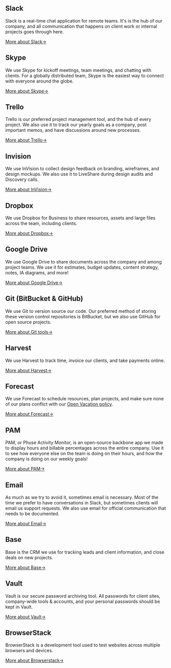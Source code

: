 
## Slack <span class="icon-slack complex-icon tool-icon"></span>

Slack is a real-time chat application for remote teams. It's is the hub of our company, and all communication that happens on client work or internal projects goes through here.

[More about Slack&#8594;](/Tools_&_Apps/Slack)

## Skype <span class="icon-skype tool-icon"></span>
We use Skype for kickoff meetings, team meetings, and chatting with clients. For a globally distributed team, Skype is the easiest way to connect with everyone around the globe.

[More about Skype&#8594;](/Tools_&_Apps/Skype)

## Trello <span class="icon-trello tool-icon"></span>
Trello is our preferred project management tool, and the hub of every  project. We also use it to track our yearly goals as a company, post important memos, and have discussions around new processes.

[More about Trello&#8594;](/Tools_&_Apps/Trello)

## Invision <span class="icon-invision tool-icon"></span>
We use InVision to collect design feedback on branding, wireframes, and design mockups. We also use it to LiveShare during design audits and Discovery calls.

[More about InVision&#8594;](/Tools_&_Apps/InVision)

## Dropbox <span class="icon-dropbox tool-icon"></span>
We use Dropbox for Business to share resources, assets and large files across the team, including clients.

[More about Dropbox&#8594;](/Tools_&_Apps/Dropbox)

## Google Drive <span class="icon-google-drive complex-icon tool-icon"></span>
We use Google Drive to share documents across the company and among project teams. We use it for estimates, budget updates, content strategy, notes, IA diagrams, and more!

[More about Google Drive&#8594;](/Tools_&_Apps/Google_Drive)

## Git (BitBucket & GitHub) <span class="icon-git tool-icon"></span>
We use Git to version source our code. Our preferred method of storing these version control repositories is BitBucket, but we also use GitHub for open source projects.

[More about Git tools&#8594;](/Tools_&_Apps/Git)

## Harvest <span class="icon-harvest tool-icon"></span>
We use Harvest to track time, invoice our clients, and take payments online.

[More about Harvest&#8594;](/Tools_&_Apps/Harvest)

## Forecast
We use Forecast to schedule resources, plan projects, and make sure none of our plans conflict with our [Open Vacation policy](/The_Basics/Time_Off).

[More about Forecast&#8594;](/Tools_&_Apps/Forecast)

## PAM
PAM, or Phuse Activity Monitor, is an open-source backbone app we made to display hours and billable percentages across the entire company. Use it to see how everyone else on the team is doing on their hours, and how the company is doing on our weekly goals!

[More about PAM&#8594;](/Tools_&_Apps/PAM)

## Email
As much as we try to avoid it, sometimes email is necessary. Most of the time we prefer to have conversations in Slack, but sometimes clients will email us support requests. We also use email for official communication that needs to be documented.

[More about Email&#8594;](/Tools_&_Apps/Email)

## Base
Base is the CRM we use for tracking leads and client information, and close deals on new projects.

[More about Base&#8594;](/Tools_&_Apps/Base)

## Vault
Vault is our secure password archiving tool. All passwords for client sites, company-wide tools & accounts, and your personal passwords should be kept in Vault.

[More about Vault&#8594;](/Tools_&_Apps/Vault)

## BrowserStack
BrowserStack is a development tool used to test websites across multiple browsers and devices.

[More about Browserstack&#8594;](/Tools_&_Apps/BrowserStack)